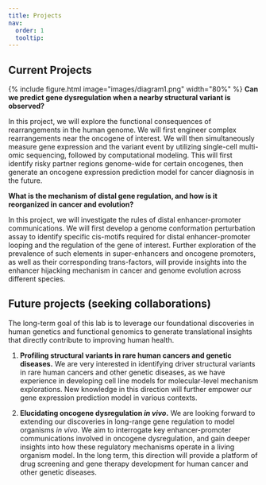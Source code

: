 ```yaml
---
title: Projects
nav:
  order: 1
  tooltip: 
---
```


## Current Projects
{%
  include figure.html
  image="images/diagram1.png"
  width="80%"
%}
**Can we predict gene dysregulation when a nearby structural variant is observed?**

In this project, we will explore the functional consequences of rearrangements in the human genome. We will first engineer complex rearrangements near the oncogene of interest. We will then simultaneously measure gene expression and the variant event by utilizing single-cell multi-omic sequencing, followed by computational modeling. This will first identify risky partner regions genome-wide for certain oncogenes, then generate an oncogene expression prediction model for cancer diagnosis in the future. 

**What is the mechanism of distal gene regulation, and how is it reorganized in cancer and evolution?**

In this project, we will investigate the rules of distal enhancer-promoter communications. We will first develop a genome conformation perturbation assay to identify specific cis-motifs required for distal enhancer-promoter looping and the regulation of the gene of interest. Further exploration of the prevalence of such elements in super-enhancers and oncogene promoters, as well as their corresponding trans-factors, will provide insights into the enhancer hijacking mechanism in cancer and genome evolution across different species. 

## Future projects (seeking collaborations)

The long-term goal of this lab is to leverage our foundational discoveries in human genetics and functional genomics to generate translational insights that directly contribute to improving human health. 

1. **Profiling structural variants in rare human cancers and genetic diseases.** We are very interested in identifying driver structural variants in rare human cancers and other genetic diseases, as we have experience in developing cell line models for molecular-level mechanism explorations. New knowledge in this direction will further empower our gene expression prediction model in various contexts.

2. **Elucidating oncogene dysregulation _in vivo_.** We are looking forward to extending our discoveries in long-range gene regulation to model organisms _in vivo_. We aim to interrogate key enhancer-promoter communications involved in oncogene dysregulation, and gain deeper insights into how these regulatory mechanisms operate in a living organism model. In the long term, this direction will provide a platform of drug screening and gene therapy development for human cancer and other genetic diseases.

